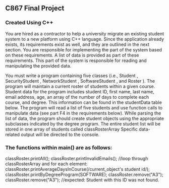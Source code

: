 ## C867 Final Project

### Created Using C++

You are hired as a contractor to help a university migrate an existing student system to a new platform using C++ language. Since the application already exists, its requirements exist as well, and they are outlined in the next section. You are responsible for implementing the part of the system based on these requirements. A list of data is provided as part of these requirements. This part of the system is responsible for reading and manipulating the provided data.

You must write a program containing five classes (i.e., Student , SecurityStudent , NetworkStudent , SoftwareStudent , and Roster ). The program will maintain a current roster of students within a given course. Student data for the program includes student ID, first name, last name, email address, age, an array of the number of days to complete each course, and degree. This information can be found in the studentData table below. The program will read a list of five students and use function calls to manipulate data (see part F4 in the requirements below). While parsing the list of data, the program should create student objects using the appropriate subclasses indicated by the degree program. The entire student list will be stored in one array of students called classRosterArray Specific data-related output will be directed to the console.

### The functions within main() are as follows: 

classRoster.printAll();
classRoster.printInvalidEmails(); 
//loop through classRosterArray and for each element: 
classRoster.printAverageDaysInCourse(/current_object's student id/); 
classRoster.printByDegreeProgram(SOFTWARE);
classRoster.remove("A3"); 
classRoster.remove("A3"); //expected: Student with this ID was not found.

